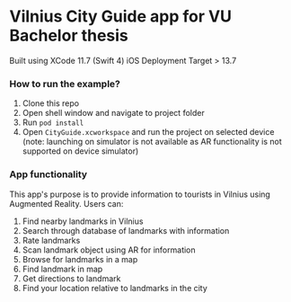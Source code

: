 # Vilnius City Guide app for VU Bachelor thesis

Built using XCode 11.7 (Swift 4)
iOS Deployment Target > 13.7

### How to run the example?

1. Clone this repo
1. Open shell window and navigate to project folder
1. Run `pod install`
1. Open `CityGuide.xcworkspace` and run the project on selected device (note: launching on simulator is not available as AR functionality is not supported on device simulator)

### App functionality

This app's purpose is to provide information to tourists in Vilnius using Augmented Reality. 
Users can:
1. Find nearby landmarks in Vilnius
1. Search through database of landmarks with information
1. Rate landmarks
1. Scan landmark object using AR for information
1. Browse for landmarks in a map
1. Find landmark in map 
1. Get directions to landmark
1. Find your location relative to landmarks in the city
